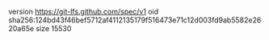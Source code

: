 version https://git-lfs.github.com/spec/v1
oid sha256:124bd43f46bef5712af4112135179f516473e71c12d003fd9ab5582e2620a65e
size 15530
